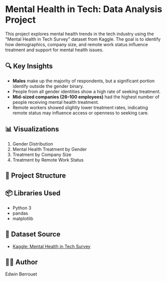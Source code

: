 # Mental Health in Tech: Data Analysis Project

This project explores mental health trends in the tech industry using the "Mental Health in Tech Survey" dataset from Kaggle. The goal is to identify how demographics, company size, and remote work status influence treatment and support for mental health issues.

## 🔍 Key Insights

- **Males** make up the majority of respondents, but a significant portion identify outside the gender binary.
- People from all gender identities show a high rate of seeking treatment.
- **Mid-sized companies (26–100 employees)** had the highest number of people receiving mental health treatment.
- Remote workers showed slightly lower treatment rates, indicating remote status may influence access or openness to seeking care.

## 📊 Visualizations

1. Gender Distribution
2. Mental Health Treatment by Gender
3. Treatment by Company Size
4. Treatment by Remote Work Status

## 📁 Project Structure


## 📦 Libraries Used

- Python 3
- pandas
- matplotlib

## 📌 Dataset Source

- [Kaggle: Mental Health in Tech Survey](https://www.kaggle.com/datasets/osmi/mental-health-in-tech-survey)

## 👨‍💻 Author

Edwin Berrouet
